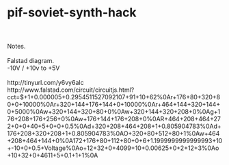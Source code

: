 # pif-soviet-synth-hack
<br>
<br>
Notes.
<br><br>
Falstad diagram.<br>
-10V / +10v to +5V<br>
<br>
http://tinyurl.com/y6vy6alc
<br>
http://www.falstad.com/circuit/circuitjs.html?cct=$+1+0.000005+0.2954511527092107+91+10+62%0Ar+176+80+320+80+0+10000%0Ar+320+144+176+144+0+10000%0Ar+464+144+320+144+0+5000%0Aw+320+144+320+80+0%0Aw+320+144+320+208+0%0Ag+176+208+176+256+0%0Aw+176+144+176+208+0%0AR+464+208+464+272+0+0+40+5+0+0+0.5%0Ad+320+208+464+208+1+0.805904783%0Ad+176+208+320+208+1+0.805904783%0AO+320+80+512+80+1%0Aw+464+208+464+144+0%0A172+176+80+112+80+0+6+1.1999999999999993+10+-10+0+0.5+Voltage%0Ao+12+32+0+4099+10+0.00625+0+2+12+3%0Ao+10+32+0+4611+5+0.1+1+1%0A
<br>

